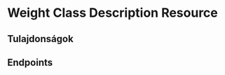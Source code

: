 # Weight Class Description Resource

## Tulajdonságok

<ResourceProperties :resource="'weight_class'" :lang="'hu'"/>

## Endpoints

[//]: <> (GET ENDPOINT)
<ResourceEndpoint :resource="'weight_class_description'" :endpoint="'get'" :lang="'hu'">

<template v-slot:responseJSON>

<<< @/docs/fixtures/api/weight_class_description/response/json/get_id.json

</template>

<template v-slot:responseXML>

<<< @/docs/fixtures/api/weight_class_description/response/xml/get_id.xml

</template>

</ResourceEndpoint>

[//]: <> (GETCOLLECTION ENDPOINT)
<ResourceEndpoint :resource="'weight_class_description'" :endpoint="'getCollection'" :lang="'hu'">

<template v-slot:responseJSON>

<<< @/docs/fixtures/api/weight_class_description/response/json/get_page.json

</template>

<template v-slot:responseXML>

<<< @/docs/fixtures/api/weight_class_description/response/xml/get_page.xml

</template>

</ResourceEndpoint>

